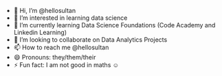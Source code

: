- 👋 Hi, I’m @hellosultan
- 👀 I’m interested in learning data science
- 🌱 I’m currently learning Data Science Foundations (Code Academy and Linkedin Learning)
- 💞️ I’m looking to collaborate on Data Analytics Projects
- 📫 How to reach me @hellosultan
- 😄 Pronouns: they/them/their
- ⚡ Fun fact: I am not good in maths ☺️

<!---
hellosultan/hellosultan is a ✨ special ✨ repository because its `README.md` (this file) appears on your GitHub profile.
You can click the Preview link to take a look at your changes.
--->
